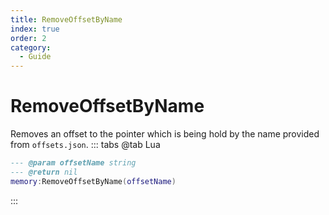 ```yaml
---
title: RemoveOffsetByName
index: true
order: 2
category:
  - Guide
---
```


# RemoveOffsetByName
Removes an offset to the pointer which is being hold by the name provided from `offsets.json`.
::: tabs
@tab Lua
```lua
--- @param offsetName string
--- @return nil
memory:RemoveOffsetByName(offsetName)
```

:::